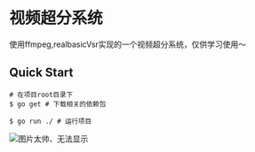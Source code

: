 # 视频超分系统
使用ffmpeg,realbasicVsr实现的一个视频超分系统，仅供学习使用～


## Quick Start

```shell
# 在项目root目录下
$ go get # 下载相关的依赖包

$ go run ./ # 运行项目
```

![图片太帅、无法显示](preview.png)